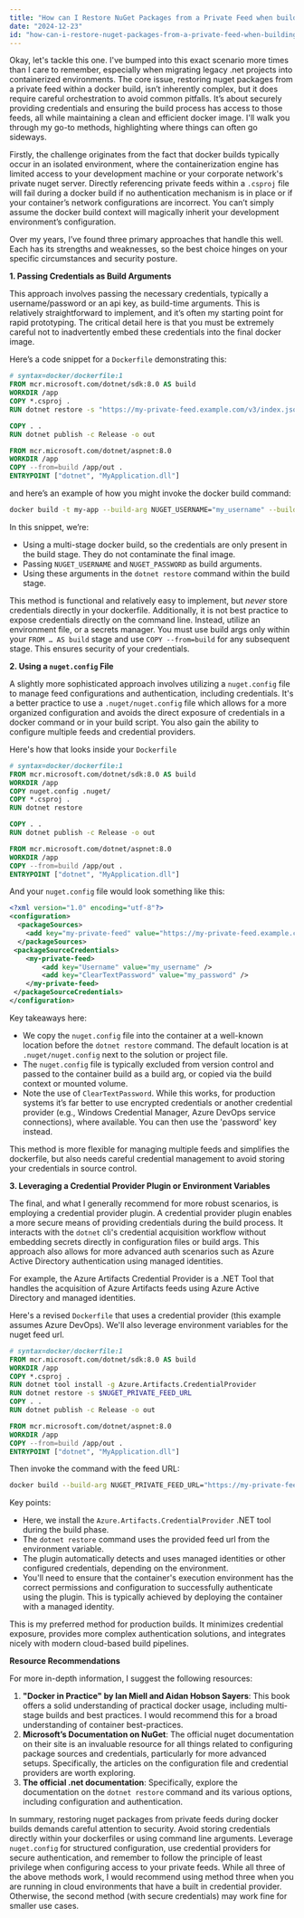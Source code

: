 ```yaml
---
title: "How can I Restore NuGet Packages from a Private Feed when building Docker Containers?"
date: "2024-12-23"
id: "how-can-i-restore-nuget-packages-from-a-private-feed-when-building-docker-containers"
---
```


Okay, let's tackle this one. I've bumped into this exact scenario more times than I care to remember, especially when migrating legacy .net projects into containerized environments. The core issue, restoring nuget packages from a private feed within a docker build, isn’t inherently complex, but it does require careful orchestration to avoid common pitfalls. It’s about securely providing credentials and ensuring the build process has access to those feeds, all while maintaining a clean and efficient docker image. I'll walk you through my go-to methods, highlighting where things can often go sideways.

Firstly, the challenge originates from the fact that docker builds typically occur in an isolated environment, where the containerization engine has limited access to your development machine or your corporate network's private nuget server. Directly referencing private feeds within a `.csproj` file will fail during a docker build if no authentication mechanism is in place or if your container’s network configurations are incorrect. You can’t simply assume the docker build context will magically inherit your development environment’s configuration.

Over my years, I’ve found three primary approaches that handle this well. Each has its strengths and weaknesses, so the best choice hinges on your specific circumstances and security posture.

**1. Passing Credentials as Build Arguments**

This approach involves passing the necessary credentials, typically a username/password or an api key, as build-time arguments. This is relatively straightforward to implement, and it’s often my starting point for rapid prototyping. The critical detail here is that you must be extremely careful not to inadvertently embed these credentials into the final docker image.

Here’s a code snippet for a `Dockerfile` demonstrating this:

```dockerfile
# syntax=docker/dockerfile:1
FROM mcr.microsoft.com/dotnet/sdk:8.0 AS build
WORKDIR /app
COPY *.csproj .
RUN dotnet restore -s "https://my-private-feed.example.com/v3/index.json" -u $NUGET_USERNAME -p $NUGET_PASSWORD

COPY . .
RUN dotnet publish -c Release -o out

FROM mcr.microsoft.com/dotnet/aspnet:8.0
WORKDIR /app
COPY --from=build /app/out .
ENTRYPOINT ["dotnet", "MyApplication.dll"]
```

and here’s an example of how you might invoke the docker build command:

```bash
docker build -t my-app --build-arg NUGET_USERNAME="my_username" --build-arg NUGET_PASSWORD="my_password" .
```

In this snippet, we’re:

*   Using a multi-stage docker build, so the credentials are only present in the build stage. They do not contaminate the final image.
*   Passing `NUGET_USERNAME` and `NUGET_PASSWORD` as build arguments.
*   Using these arguments in the `dotnet restore` command within the build stage.

This method is functional and relatively easy to implement, but *never* store credentials directly in your dockerfile. Additionally, it is not best practice to expose credentials directly on the command line. Instead, utilize an environment file, or a secrets manager. You must use build args only within your `FROM … AS build` stage and use `COPY --from=build` for any subsequent stage. This ensures security of your credentials.

**2. Using a `nuget.config` File**

A slightly more sophisticated approach involves utilizing a `nuget.config` file to manage feed configurations and authentication, including credentials. It's a better practice to use a `.nuget/nuget.config` file which allows for a more organized configuration and avoids the direct exposure of credentials in a docker command or in your build script. You also gain the ability to configure multiple feeds and credential providers.

Here's how that looks inside your `Dockerfile`

```dockerfile
# syntax=docker/dockerfile:1
FROM mcr.microsoft.com/dotnet/sdk:8.0 AS build
WORKDIR /app
COPY nuget.config .nuget/
COPY *.csproj .
RUN dotnet restore

COPY . .
RUN dotnet publish -c Release -o out

FROM mcr.microsoft.com/dotnet/aspnet:8.0
WORKDIR /app
COPY --from=build /app/out .
ENTRYPOINT ["dotnet", "MyApplication.dll"]

```

And your `nuget.config` file would look something like this:

```xml
<?xml version="1.0" encoding="utf-8"?>
<configuration>
  <packageSources>
    <add key="my-private-feed" value="https://my-private-feed.example.com/v3/index.json" />
  </packageSources>
 <packageSourceCredentials>
    <my-private-feed>
        <add key="Username" value="my_username" />
        <add key="ClearTextPassword" value="my_password" />
    </my-private-feed>
 </packageSourceCredentials>
</configuration>

```

Key takeaways here:

*   We copy the `nuget.config` file into the container at a well-known location before the `dotnet restore` command. The default location is at `.nuget/nuget.config` next to the solution or project file.
*   The `nuget.config` file is typically excluded from version control and passed to the container build as a build arg, or copied via the build context or mounted volume.
*   Note the use of `ClearTextPassword`. While this works, for production systems it’s far better to use encrypted credentials or another credential provider (e.g., Windows Credential Manager, Azure DevOps service connections), where available. You can then use the 'password' key instead.

This method is more flexible for managing multiple feeds and simplifies the dockerfile, but also needs careful credential management to avoid storing your credentials in source control.

**3. Leveraging a Credential Provider Plugin or Environment Variables**

The final, and what I generally recommend for more robust scenarios, is employing a credential provider plugin. A credential provider plugin enables a more secure means of providing credentials during the build process. It interacts with the `dotnet` cli's credential acquisition workflow without embedding secrets directly in configuration files or build args. This approach also allows for more advanced auth scenarios such as Azure Active Directory authentication using managed identities.

For example, the Azure Artifacts Credential Provider is a .NET Tool that handles the acquisition of Azure Artifacts feeds using Azure Active Directory and managed identities.

Here's a revised `Dockerfile` that uses a credential provider (this example assumes Azure DevOps). We'll also leverage environment variables for the nuget feed url.

```dockerfile
# syntax=docker/dockerfile:1
FROM mcr.microsoft.com/dotnet/sdk:8.0 AS build
WORKDIR /app
COPY *.csproj .
RUN dotnet tool install -g Azure.Artifacts.CredentialProvider
RUN dotnet restore -s $NUGET_PRIVATE_FEED_URL
COPY . .
RUN dotnet publish -c Release -o out

FROM mcr.microsoft.com/dotnet/aspnet:8.0
WORKDIR /app
COPY --from=build /app/out .
ENTRYPOINT ["dotnet", "MyApplication.dll"]

```

Then invoke the command with the feed URL:

```bash
docker build --build-arg NUGET_PRIVATE_FEED_URL="https://my-private-feed.example.com/v3/index.json"  -t my-app .
```

Key points:

*   Here, we install the `Azure.Artifacts.CredentialProvider` .NET tool during the build phase.
*   The `dotnet restore` command uses the provided feed url from the environment variable.
*   The plugin automatically detects and uses managed identities or other configured credentials, depending on the environment.
*   You'll need to ensure that the container's execution environment has the correct permissions and configuration to successfully authenticate using the plugin. This is typically achieved by deploying the container with a managed identity.

This is my preferred method for production builds. It minimizes credential exposure, provides more complex authentication solutions, and integrates nicely with modern cloud-based build pipelines.

**Resource Recommendations**

For more in-depth information, I suggest the following resources:

1.  **"Docker in Practice" by Ian Miell and Aidan Hobson Sayers**: This book offers a solid understanding of practical docker usage, including multi-stage builds and best practices. I would recommend this for a broad understanding of container best-practices.
2.  **Microsoft’s Documentation on NuGet**: The official nuget documentation on their site is an invaluable resource for all things related to configuring package sources and credentials, particularly for more advanced setups. Specifically, the articles on the configuration file and credential providers are worth exploring.
3.  **The official .net documentation**: Specifically, explore the documentation on the `dotnet restore` command and its various options, including configuration and authentication.

In summary, restoring nuget packages from private feeds during docker builds demands careful attention to security. Avoid storing credentials directly within your dockerfiles or using command line arguments. Leverage `nuget.config` for structured configuration, use credential providers for secure authentication, and remember to follow the principle of least privilege when configuring access to your private feeds. While all three of the above methods work, I would recommend using method three when you are running in cloud environments that have a built in credential provider. Otherwise, the second method (with secure credentials) may work fine for smaller use cases.
